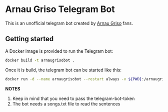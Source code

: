 # Arnau Griso Telegram Bot

This is an unofficial telegram bot created by [Arnau Griso](http://www.arnaugriso.com) fans.

## Getting started

A Docker image is provided to run the Telegram bot:

```sh
docker build -t arnaugrisobot .
```

Once it is build, the telegram bot can be started like this:

```sh
docker run -d --name arnaugrisobot --restart always -v ${PWD}:/arnaugrisobot -w /arnaugrisobot arnaugrisobot <telegram-bot-token>
```

**NOTES**

1. Keep in mind that you need to pass the telegram-bot-token
2. The bot needs a songs.txt file to read the sentences
